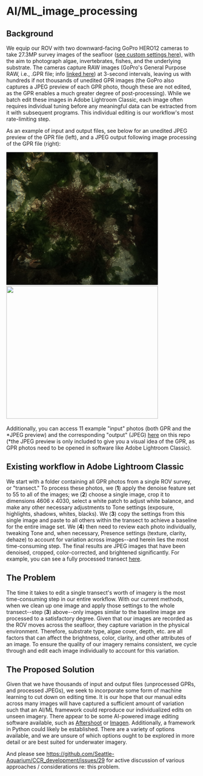 # AI/ML_image_processing

## Background
We equip our ROV with two downward-facing GoPro HERO12 cameras to take 27.3MP survey images of the seafloor ([see custom settings here](https://www.dropbox.com/scl/fi/fiv13iwlppctow3ocjppy/settings_GoProLabs.JPG?rlkey=76fbpjrr68iau1sbsm6czf334&st=4fuixxwq&dl=0)), with the aim to photograph algae, invertebrates, fishes, and the underlying substrate.
The cameras capture RAW images (GoPro's General Purpose RAW, i.e., .GPR file; info [linked here](https://github.com/gopro/gpr)) at 3-second intervals, leaving us with hundreds if not thousands of unedited GPR images (the GoPro also captures a JPEG preview of each GPR photo, though these are not edited, as the GPR enables a much greater degree of post-processing).
While we batch edit these images in Adobe Lightroom Classic, each image often requires individual tuning before any meaningful data can be extracted from it with subsequent programs.
This individual editing is our workflow's most rate-limiting step. 

As an example of input and output files, see below for an unedited JPEG preview of the GPR file (left), and a JPEG output following image processing of the GPR file (right): 

<p float="center">
  <img src="../files/ML_image_processing/preview_JPEG/2024_10_08_11-40-27.JPG" width="400" height="350" />
  <img src="../files/ML_image_processing/output_JPEG/2024_10_08_11-40-27.jpg" width="400" height="350" />
 </p>

Additionally, you can access 11 example "input" photos (both GPR and the *JPEG preview) and the corresponding "output" (JPEG) [here](https://github.com/Seattle-Aquarium/CCR_development/tree/rmt_edits/files/ML_image_processing) on this repo (*the JPEG preview is only included to give you a visual idea of the GPR, as GPR photos need to be opened in software like Adobe Lightroom Classic).

## Existing workflow in Adobe Lightroom Classic
We start with a folder containing all GPR photos from a single ROV survey, or "transect." 
To process these photos, we 
(**1**) apply the denoise feature set to 55 to all of the images; we 
(**2**) choose a single image, crop it to dimensions 4606 x 4030, select a white patch to adjust white balance, and make any other necessary adjustments to Tone settings (exposure, highlights, shadows, whites, blacks). 
We (**3**) copy the settings from this single image and paste to all others within the transect to achieve a baseline for the entire image set.
We (**4**) then need to review each photo individually, tweaking Tone and, when necessary, Presence settings (texture, clarity, dehaze) to account for variation across images--and herein lies the most time-consuming step.
The final results are JPEG images that have been denoised, cropped, color-corrected, and brightened significantly.
For example, you can see a fully processed transect [here](https://www.dropbox.com/scl/fo/nkgka51g6zmk94c3je1zm/APA28IzNJSZ-_4uRkBHgLk0?rlkey=p7knm31b0la2kudx235fx3h72&st=ummi5snl&dl=0). 

## The Problem
The time it takes to edit a single transect's worth of imagery is the most time-consuming step in our entire workflow.
With our current methods, when we clean up one image and apply those settings to the whole transect--step (**3**) above--only images similar to the baseline image are processed to a satisfactory degree. 
Given that our images are recorded as the ROV moves across the seafloor, they capture variation in the physical environment. 
Therefore, substrate type, algae cover, depth, etc. are all factors that can affect the brightness, color, clarity, and other attributes of an image.
To ensure the quality of our imagery remains consistent, we cycle through and edit each image individually to account for this variation. 

## The Proposed Solution
Given that we have thousands of input and output files (unprocessed GPRs, and processed JPEGs), we seek to incorporate some form of machine learning to cut down on editing time.
It is our hope that our manual edits across many images will have captured a sufficient amount of variation such that an AI/ML framework could reproduce our individualized edits on unseen imagery. 
There appear to be some AI-powered image editing software available, such as [Aftershoot](https://aftershoot.com/edit/) or [Imagen](https://imagen-ai.com/).
Additionally, a framework in Python could likely be established. 
There are a variety of options available, and we are unsure of which options ought to be explored in more detail or are best suited for underwater imagery. 

And please see https://github.com/Seattle-Aquarium/CCR_development/issues/29 for active discussion of various approaches / considerations re: this problem. 
